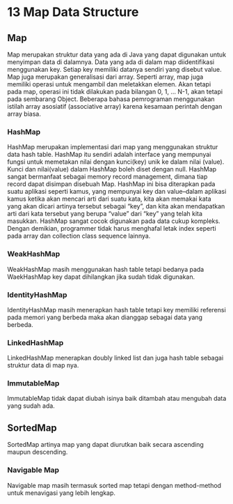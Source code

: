 # 13 Map Data Structure
## Map
Map merupakan struktur data yang ada di Java yang dapat digunakan untuk menyimpan data di dalamnya. Data yang ada di dalam map diidentifikasi menggunakan key. Setiap key memiliki datanya sendiri yang disebut value. Map juga merupakan generalisasi dari array. Seperti array, map juga memiliki operasi untuk mengambil dan meletakkan elemen. Akan tetapi pada map, operasi ini tidak dilakukan pada bilangan 0, 1, … N-1, akan tetapi pada sembarang Object. Beberapa bahasa pemrograman menggunakan istilah array asosiatif (associative array) karena kesamaan perintah dengan array biasa.
### HashMap
HashMap merupakan implementasi dari map yang menggunakan struktur data hash table. HashMap itu sendiri adalah interface yang mempunyai fungsi untuk memetakan nilai dengan kunci(key) unik ke dalam nilai (value). Kunci dan nilai(value) dalam HashMap boleh diset dengan null. HashMap sangat bermanfaat sebagai memory record management, dimana tiap record dapat disimpan disebuah Map. HashMap ini bisa diterapkan pada suatu aplikasi seperti kamus, yang mempunyai key dan value–dalam aplikasi kamus ketika akan mencari arti dari suatu kata, kita akan memakai kata yang akan dicari artinya tersebut sebagai “key”, dan kita akan mendapatkan arti dari kata tersebut yang berupa “value” dari “key” yang telah kita masukkan. HashMap sangat cocok digunakan pada data cukup kompleks. Dengan demikian, programmer tidak harus menghafal letak index seperti pada array dan collection class sequence lainnya.
### WeakHashMap
WeakHashMap masih menggunakan hash table tetapi bedanya pada WaekHashMap key dapat dihilangkan jika sudah tidak digunakan.
### IdentityHashMap
IdentityHashMap masih menerapkan hash table tetapi key memiliki referensi pada memori yang berbeda maka akan dianggap sebagai data yang berbeda. 
### LinkedHashMap
LinkedHashMap menerapkan doubly linked list dan juga hash table sebagai struktur data di map nya.
### ImmutableMap
ImmutableMap tidak dapat diubah isinya baik ditambah atau mengubah data yang sudah ada.
## SortedMap
SortedMap artinya map yang dapat diurutkan baik secara ascending maupun descending. 
### Navigable Map
Navigable map masih termasuk sorted map tetapi dengan method-method untuk menavigasi yang lebih lengkap.
